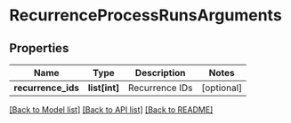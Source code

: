 # RecurrenceProcessRunsArguments

## Properties
Name | Type | Description | Notes
------------ | ------------- | ------------- | -------------
**recurrence_ids** | **list[int]** | Recurrence IDs | [optional] 

[[Back to Model list]](../README.md#documentation-for-models) [[Back to API list]](../README.md#documentation-for-api-endpoints) [[Back to README]](../README.md)


